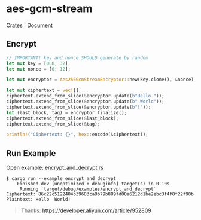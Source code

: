 # aes-gcm-stream

[Crates](https://crates.io/crates/aes-gcm-stream)
| [Document](https://docs.rs/aes-gcm-stream/)

## Encrypt

```rust
// IMPORTANT! key and nonce SHOULD generate by random
let mut key = [0u8; 32];
let mut nonce = [0; 12];

let mut encryptor = Aes256GcmStreamEncryptor::new(key.clone(), &nonce);

let mut ciphertext = vec![];
ciphertext.extend_from_slice(&encryptor.update(b"Hello "));
ciphertext.extend_from_slice(&encryptor.update(b" World"));
ciphertext.extend_from_slice(&encryptor.update(b"!"));
let (last_block, tag) = encryptor.finalize();
ciphertext.extend_from_slice(&last_block);
ciphertext.extend_from_slice(&tag);

println!("Ciphertext: {}", hex::encode(&ciphertext));
```

## Run Example

Open example: [encrypt_and_decrypt.rs](https://git.hatter.ink/hatter/aes-gcm-stream/src/branch/main/examples/encrypt_and_decrypt.rs)

```shell
$ cargo run --example encrypt_and_decrypt
    Finished dev [unoptimized + debuginfo] target(s) in 0.10s
     Running `target/debug/examples/encrypt_and_decrypt`
Ciphertext: 86c22c5122404b39683ca9b79b889fd00a6212d1be2ebc3f4f8f22f90b
Plaintext: Hello  World!
```


> Thanks: https://developer.aliyun.com/article/952809
